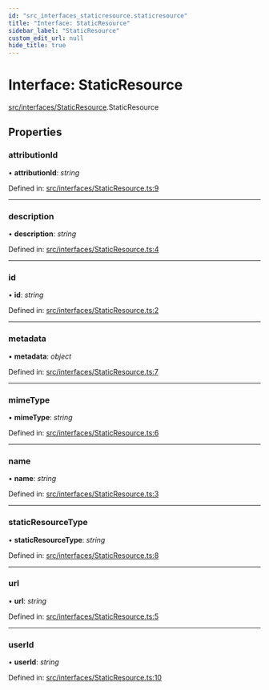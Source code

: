 ```yaml
---
id: "src_interfaces_staticresource.staticresource"
title: "Interface: StaticResource"
sidebar_label: "StaticResource"
custom_edit_url: null
hide_title: true
---
```


# Interface: StaticResource

[src/interfaces/StaticResource](../modules/src_interfaces_staticresource.md).StaticResource

## Properties

### attributionId

• **attributionId**: *string*

Defined in: [src/interfaces/StaticResource.ts:9](https://github.com/xr3ngine/xr3ngine/blob/716a06460/packages/common/src/interfaces/StaticResource.ts#L9)

___

### description

• **description**: *string*

Defined in: [src/interfaces/StaticResource.ts:4](https://github.com/xr3ngine/xr3ngine/blob/716a06460/packages/common/src/interfaces/StaticResource.ts#L4)

___

### id

• **id**: *string*

Defined in: [src/interfaces/StaticResource.ts:2](https://github.com/xr3ngine/xr3ngine/blob/716a06460/packages/common/src/interfaces/StaticResource.ts#L2)

___

### metadata

• **metadata**: *object*

Defined in: [src/interfaces/StaticResource.ts:7](https://github.com/xr3ngine/xr3ngine/blob/716a06460/packages/common/src/interfaces/StaticResource.ts#L7)

___

### mimeType

• **mimeType**: *string*

Defined in: [src/interfaces/StaticResource.ts:6](https://github.com/xr3ngine/xr3ngine/blob/716a06460/packages/common/src/interfaces/StaticResource.ts#L6)

___

### name

• **name**: *string*

Defined in: [src/interfaces/StaticResource.ts:3](https://github.com/xr3ngine/xr3ngine/blob/716a06460/packages/common/src/interfaces/StaticResource.ts#L3)

___

### staticResourceType

• **staticResourceType**: *string*

Defined in: [src/interfaces/StaticResource.ts:8](https://github.com/xr3ngine/xr3ngine/blob/716a06460/packages/common/src/interfaces/StaticResource.ts#L8)

___

### url

• **url**: *string*

Defined in: [src/interfaces/StaticResource.ts:5](https://github.com/xr3ngine/xr3ngine/blob/716a06460/packages/common/src/interfaces/StaticResource.ts#L5)

___

### userId

• **userId**: *string*

Defined in: [src/interfaces/StaticResource.ts:10](https://github.com/xr3ngine/xr3ngine/blob/716a06460/packages/common/src/interfaces/StaticResource.ts#L10)
